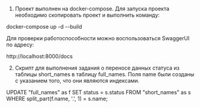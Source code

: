 1. Проект выполнен на docker-compose. Для запуска проекта необходимо скопировать проект и выполнить команду:

docker-compose up -d --build

Для проверки работоспособности можно воспользоваться SwaggerUI по адресу: 

http://localhost:8000/docs

2. Скрипт для выполнения задания о переносе данных статуса из таблицы short_names в таблицу full_names.
Поля name были созданы с указанием того, что они являются индексами.

UPDATE "full_names" as f SET status = s.status 
FROM "short_names" as s 
WHERE split_part(f.name, '.', 1) = s.name;